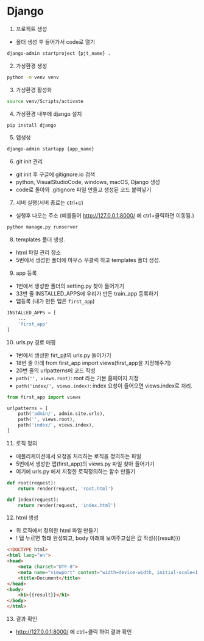 # Django

1. 프로젝트 생성
- 폴더 생성 후 들어가서 code로 열기
```bash
django-admin startproject {pjt_name} .
```

2. 가상환경 생성
```bash
python -m venv venv
```

3. 가상환경 활성화
```bash
source venv/Scripts/activate
```

4. 가상환경 내부에 django 설치
```bash
pip install django
```

5. 앱생성
```bash
django-admin startapp {app_name}
```

6. git init 관리
- git init 후 구글에 gitignore.io 검색
- python, VisualStudioCode, windows, macOS, Django 생성
- code로 돌아와 .gitignore 파일 만들고 생성된 코드 붙여넣기

7. 서버 실행(서버 종료는 ctrl+c)
- 실행후 나오는 주소 (예를들어 http://127.0.0.1:8000/ 에 ctrl+클릭하면 이동됨.)
```bash
python manage.py runserver
```

8. templates 폴더 생성.
- html 파일 관리 장소
- 5번에서 생성한 폴더에 마우스 우클릭 하고 templates 폴더 생성.

9. app 등록
- 1번에서 생성한 폴더의 setting.py 찾아 들어가기
- 33번 줄 INSTALLED_APPS에 우리가 만든 train_app 등록하기
- 앱등록 (내가 만든 앱은 `first_app`)
```python
INSTALLED_APPS = [
    ...
    'first_app'
]
```

10. urls.py 경로 매핑
- 1번에서 생성한 firt_pjt의 urls.py 들어가기
- 18번 줄 아래 from first_app import views(first_app을 지정해주기)
- 20번 줄의 urlpatterns에 코드 작성
- `path('', views.root)`: root 라는 기본 홈페이지 지정
- `path('index/', views.index)`: index 요청이 들어오면 views.index로 처리.

```python
from first_app import views

urlpatterns = [
    path('admin/', admin.site.urls),
    path('', views.root),
    path('index/', views.index),
]
```

11. 로직 정의
- 애플리케이션에서 요청을 처리하는 로직을 정의하는 파일
- 5번에서 생성한 앱(first_app)의 views.py 파일 찾아 들어가기
- 여기에 urls.py 에서 지정한 로직정의하는 함수 만들기
```python
def root(request):
    return render(request, 'root.html')

def index(request):
    return render(request, 'index.html')
```

12. html 생성
- 위 로직에서 정의한 html 파일 만들기
- ! 탭 누르면 형태 완성되고, body 아래에 보여주고싶은 값 작성({{result}})
```html
<!DOCTYPE html>
<html lang="en">
<head>
    <meta charset="UTF-8">
    <meta name="viewport" content="width=device-width, initial-scale=1.0">
    <title>Document</title>
</head>
<body>
    <h1>{{result}}</h1>
</body>
</html>
```

13. 결과 확인
- http://127.0.0.1:8000/ 에 ctrl+클릭 하여 결과 확인